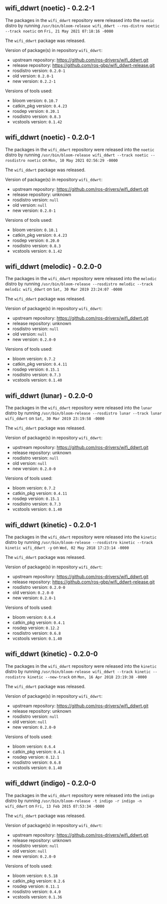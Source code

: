 ## wifi_ddwrt (noetic) - 0.2.2-1

The packages in the `wifi_ddwrt` repository were released into the `noetic` distro by running `/usr/bin/bloom-release wifi_ddwrt --ros-distro noetic --track noetic` on `Fri, 21 May 2021 07:18:16 -0000`

The `wifi_ddwrt` package was released.

Version of package(s) in repository `wifi_ddwrt`:

- upstream repository: https://github.com/ros-drivers/wifi_ddwrt.git
- release repository: https://github.com/ros-gbp/wifi_ddwrt-release.git
- rosdistro version: `0.2.0-1`
- old version: `0.2.0-1`
- new version: `0.2.2-1`

Versions of tools used:

- bloom version: `0.10.7`
- catkin_pkg version: `0.4.23`
- rosdep version: `0.20.1`
- rosdistro version: `0.8.3`
- vcstools version: `0.1.42`


## wifi_ddwrt (noetic) - 0.2.0-1

The packages in the `wifi_ddwrt` repository were released into the `noetic` distro by running `/usr/bin/bloom-release wifi_ddwrt --track noetic --rosdistro noetic` on `Mon, 10 May 2021 02:56:29 -0000`

The `wifi_ddwrt` package was released.

Version of package(s) in repository `wifi_ddwrt`:

- upstream repository: https://github.com/ros-drivers/wifi_ddwrt.git
- release repository: unknown
- rosdistro version: `null`
- old version: `null`
- new version: `0.2.0-1`

Versions of tools used:

- bloom version: `0.10.1`
- catkin_pkg version: `0.4.23`
- rosdep version: `0.20.0`
- rosdistro version: `0.8.3`
- vcstools version: `0.1.42`


## wifi_ddwrt (melodic) - 0.2.0-0

The packages in the `wifi_ddwrt` repository were released into the `melodic` distro by running `/usr/bin/bloom-release --rosdistro melodic --track melodic wifi_ddwrt` on `Sat, 30 Mar 2019 23:24:07 -0000`

The `wifi_ddwrt` package was released.

Version of package(s) in repository `wifi_ddwrt`:

- upstream repository: https://github.com/ros-drivers/wifi_ddwrt.git
- release repository: unknown
- rosdistro version: `null`
- old version: `null`
- new version: `0.2.0-0`

Versions of tools used:

- bloom version: `0.7.2`
- catkin_pkg version: `0.4.11`
- rosdep version: `0.15.1`
- rosdistro version: `0.7.3`
- vcstools version: `0.1.40`


## wifi_ddwrt (lunar) - 0.2.0-0

The packages in the `wifi_ddwrt` repository were released into the `lunar` distro by running `/usr/bin/bloom-release --rosdistro lunar --track lunar wifi_ddwrt` on `Sat, 30 Mar 2019 23:19:58 -0000`

The `wifi_ddwrt` package was released.

Version of package(s) in repository `wifi_ddwrt`:

- upstream repository: https://github.com/ros-drivers/wifi_ddwrt.git
- release repository: unknown
- rosdistro version: `null`
- old version: `null`
- new version: `0.2.0-0`

Versions of tools used:

- bloom version: `0.7.2`
- catkin_pkg version: `0.4.11`
- rosdep version: `0.15.1`
- rosdistro version: `0.7.3`
- vcstools version: `0.1.40`


## wifi_ddwrt (kinetic) - 0.2.0-1

The packages in the `wifi_ddwrt` repository were released into the `kinetic` distro by running `/usr/bin/bloom-release --rosdistro kinetic --track kinetic wifi_ddwrt -y` on `Wed, 02 May 2018 17:23:14 -0000`

The `wifi_ddwrt` package was released.

Version of package(s) in repository `wifi_ddwrt`:

- upstream repository: https://github.com/ros-drivers/wifi_ddwrt.git
- release repository: https://github.com/ros-gbp/wifi_ddwrt-release.git
- rosdistro version: `0.2.0-0`
- old version: `0.2.0-0`
- new version: `0.2.0-1`

Versions of tools used:

- bloom version: `0.6.4`
- catkin_pkg version: `0.4.1`
- rosdep version: `0.12.2`
- rosdistro version: `0.6.8`
- vcstools version: `0.1.40`


## wifi_ddwrt (kinetic) - 0.2.0-0

The packages in the `wifi_ddwrt` repository were released into the `kinetic` distro by running `/usr/bin/bloom-release wifi_ddwrt --track kinetic --rosdistro kinetic --new-track` on `Mon, 16 Apr 2018 23:19:38 -0000`

The `wifi_ddwrt` package was released.

Version of package(s) in repository `wifi_ddwrt`:

- upstream repository: https://github.com/ros-drivers/wifi_ddwrt.git
- release repository: unknown
- rosdistro version: `null`
- old version: `null`
- new version: `0.2.0-0`

Versions of tools used:

- bloom version: `0.6.4`
- catkin_pkg version: `0.4.1`
- rosdep version: `0.12.1`
- rosdistro version: `0.6.8`
- vcstools version: `0.1.40`


## wifi_ddwrt (indigo) - 0.2.0-0

The packages in the `wifi_ddwrt` repository were released into the `indigo` distro by running `/usr/bin/bloom-release -t indigo -r indigo -n wifi_ddwrt` on `Fri, 13 Feb 2015 07:53:34 -0000`

The `wifi_ddwrt` package was released.

Version of package(s) in repository `wifi_ddwrt`:
- upstream repository: https://github.com/ros-drivers/wifi_ddwrt.git
- release repository: unknown
- rosdistro version: `null`
- old version: `null`
- new version: `0.2.0-0`

Versions of tools used:
- bloom version: `0.5.18`
- catkin_pkg version: `0.2.6`
- rosdep version: `0.11.1`
- rosdistro version: `0.4.0`
- vcstools version: `0.1.36`



